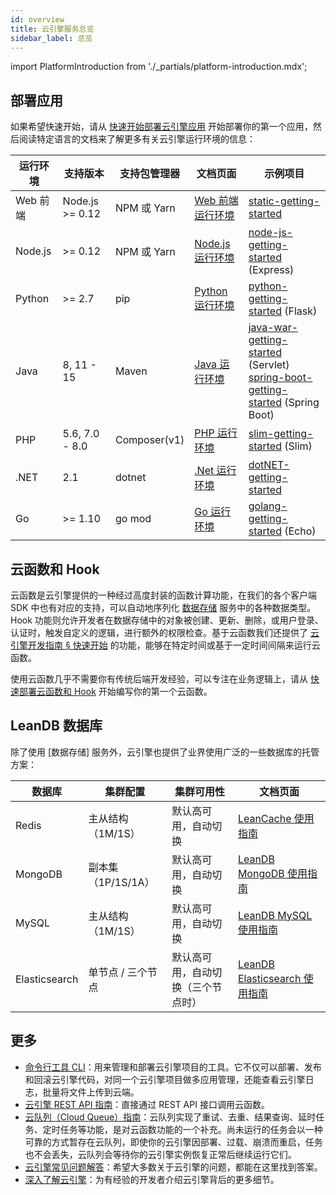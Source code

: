 ```yaml
---
id: overview
title: 云引擎服务总览
sidebar_label: 总览
---
```


import PlatformIntroduction from './_partials/platform-introduction.mdx';

<PlatformIntroduction />

## 部署应用

如果希望快速开始，请从 [快速开始部署云引擎应用](/sdk/engine/deploy/getting-started/) 开始部署你的第一个应用，然后阅读特定语言的文档来了解更多有关云引擎运行环境的信息：

运行环境 | 支持版本 | 支持包管理器 | 文档页面 | 示例项目
--- | --- | --- | --- | ---
Web 前端 | Node.js >= 0.12 | NPM 或 Yarn | [Web 前端运行环境](/sdk/engine/deploy/webapp/) | [static-getting-started](https://github.com/leancloud/static-getting-started) |
Node.js | >= 0.12 | NPM 或 Yarn | [Node.js 运行环境](/sdk/engine/deploy/nodejs/) | [node-js-getting-started](https://github.com/leancloud/node-js-getting-started/) (Express)
Python | >= 2.7 | pip | [Python 运行环境](/sdk/engine/deploy/python/) | [python-getting-started](https://github.com/leancloud/python-getting-started) (Flask)
Java | 8, 11 - 15 | Maven | [Java 运行环境](/sdk/engine/deploy/java/) | [java-war-getting-started](https://github.com/leancloud/java-war-getting-started) (Servlet)<br />[spring-boot-getting-started](https://github.com/leancloud/spring-boot-getting-started) (Spring Boot)
PHP | 5.6, 7.0 - 8.0 | Composer(v1) | [PHP 运行环境](/sdk/engine/deploy/php/) | [slim-getting-started](https://github.com/leancloud/slim-getting-started) (Slim)
.NET | 2.1 | dotnet | [.Net 运行环境](/sdk/engine/deploy/dotnet/) | [dotNET-getting-started](https://github.com/leancloud/dotNET-getting-started)
Go | >= 1.10 | go mod | [Go 运行环境](/sdk/engine/deploy/go/) | [golang-getting-started](https://github.com/leancloud/golang-getting-started) (Echo)

## 云函数和 Hook

云函数是云引擎提供的一种经过高度封装的函数计算功能，在我们的各个客户端 SDK 中也有对应的支持，可以自动地序列化 [数据存储](/sdk/storage/features/) 服务中的各种数据类型。Hook 功能则允许开发者在数据存储中的对象被创建、更新、删除，或用户登录、认证时，触发自定义的逻辑，进行额外的权限检查。基于云函数我们还提供了 [云引擎开发指南 § 快速开始](/sdk/engine/cloud-engine#快速开始) 的功能，能够在特定时间或基于一定时间间隔来运行云函数。

使用云函数几乎不需要你有传统后端开发经验，可以专注在业务逻辑上，请从 [快速部署云函数和 Hook](/sdk/engine/functions/getting-started/) 开始编写你的第一个云函数。

## LeanDB 数据库

除了使用 [数据存储] 服务外，云引擎也提供了业界使用广泛的一些数据库的托管方案：

数据库 | 集群配置 | 集群可用性 | 文档页面
--- | --- | --- | ---
Redis | 主从结构（1M/1S） | 默认高可用，自动切换 | [LeanCache 使用指南](/sdk/engine/database/redis/)
MongoDB | 副本集（1P/1S/1A） | 默认高可用，自动切换 | [LeanDB MongoDB 使用指南](/sdk/engine/database/mongo/)
MySQL | 主从结构（1M/1S） | 默认高可用，自动切换 | [LeanDB MySQL 使用指南](/sdk/engine/database/mysql/)
Elasticsearch | 单节点 / 三个节点 | 默认高可用，自动切换（三个节点时） | [LeanDB Elasticsearch 使用指南](/sdk/engine/database/es/)

## 更多

* [命令行工具 CLI](/sdk/engine/guide/cli/)：用来管理和部署云引擎项目的工具。它不仅可以部署、发布和回滚云引擎代码，对同一个云引擎项目做多应用管理，还能查看云引擎日志，批量将文件上传到云端。
* [云引擎 REST API 指南](/sdk/engine/guide/rest/)：直接通过 REST API 接口调用云函数。
* [云队列（Cloud Queue）指南](/sdk/engine/guide/cloudqueue/)：云队列实现了重试、去重、结果查询、延时任务、定时任务等功能，是对云函数功能的一个补充。尚未运行的任务会以一种可靠的方式暂存在云队列，即使你的云引擎因部署、过载、崩溃而重启，任务也不会丢失，云队列会等待你的云引擎实例恢复正常后继续运行它们。
* [云引擎常见问题解答](/sdk/engine/guide/faq/)：希望大多数关于云引擎的问题，都能在这里找到答案。
* [深入了解云引擎](/sdk/engine/deep-dive/)：为有经验的开发者介绍云引擎背后的更多细节。
